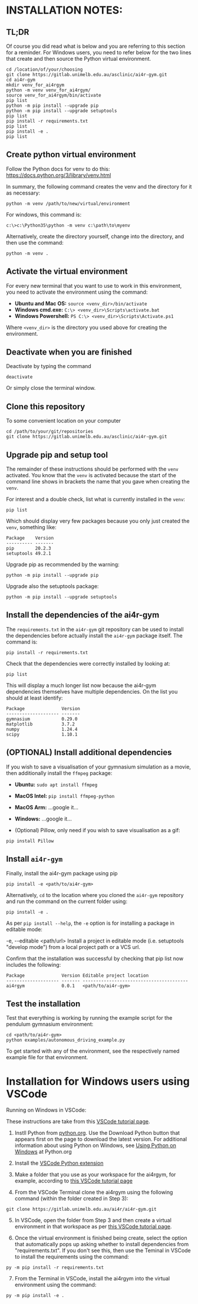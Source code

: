 # INSTALLATION NOTES:

## TL;DR

Of course you did read what is below and you are referring to this section for a reminder. For Windows users, you need to refer below for the two lines that create and then source the Python virtual environment.

```
cd /location/of/your/choosing
git clone https://gitlab.unimelb.edu.au/asclinic/ai4r-gym.git
cd ai4r-gym
mkdir venv_for_ai4rgym
python -m venv venv_for_ai4rgym/
source venv_for_ai4rgym/bin/activate
pip list
python -m pip install --upgrade pip
python -m pip install --upgrade setuptools
pip list
pip install -r requirements.txt
pip list
pip install -e . 
pip list
```



## Create python virtual environment
Follow the Python docs for venv to do this:
https://docs.python.org/3/library/venv.html

In summary, the following command creates the venv and the directory for it as necessary:
```
python -m venv /path/to/new/virtual/environment
```

For windows, this command is:
```
c:\>c:\Python35\python -m venv c:\path\to\myenv
```

Alternatively, create the directory yourself, change into the directory, and then use the command:
```
python -m venv .
```



## Activate the virtual environment 
For every new terminal that you want to use to work in this environment, you need to activate the environment using the command:

* **Ubuntu and Mac OS:** `source <venv_dir>/bin/activate`
* **Windows cmd.exe:** `C:\> <venv_dir>\Scripts\activate.bat`
* **Windows Powershell:** `PS C:\> <venv_dir>\Scripts\Activate.ps1`

Where `<venv_dir>` is the directory you used above for creating the environment.



## Deactivate when you are finished

Deactivate by typing the command
```
deactivate
```

Or simply close the terminal window.



## Clone this repository

To some convenient location on your computer
```
cd /path/to/your/git/repositories
git clone https://gitlab.unimelb.edu.au/asclinic/ai4r-gym.git
```


## Upgrade pip and setup tool

The remainder of these instructions should be performed with the `venv` activated. You know that the `venv` is activated because the start of the command line shows in brackets the name that you gave when creating the `venv`.

For interest and a double check, list what is currently installed in the `venv`:
```
pip list
```

Which should display very few packages because you only just created the `venv`, something like:
```
Package    Version
---------- -------
pip        20.2.3
setuptools 49.2.1
```

Upgrade pip as recommended by the warning:
```
python -m pip install --upgrade pip
```

Upgrade also the setuptools package:
```
python -m pip install --upgrade setuptools
```


## Install the dependencies of the ai4r-gym

The `requirements.txt` in the `ai4r-gym` git repository can be used to install the dependencies before actually install the `ai4r-gym` package itself. The command is:
```
pip install -r requirements.txt
```

Check that the dependencies were correctly installed by looking at:
```
pip list
```

This will display a much longer list now because the ai4r-gym dependencies themselves have multiple dependencies. On the list you should at least identify:
```
Package              Version
-------------------- -------
gymnasium            0.29.0
matplotlib           3.7.2
numpy                1.24.4
scipy                1.10.1
```



## (OPTIONAL) Install additional dependencies

If you wish to save a visualisation of your gymnasium simulation as a movie, then additionally install the `ffmpeg` package:

* **Ubuntu:** `sudo apt install ffmpeg`
* **MacOS Intel:** `pip install ffmpeg-python`
* **MacOS Arm:** ...google it...
* **Windows:** ...google it...

* (Optional) Pillow, only need if you wish to save visualisation as a gif:
```
pip install Pillow
```


## Install `ai4r-gym`

Finally, install the ai4r-gym package using pip
```
pip install -e <path/to/ai4r-gym>
```

Alternatively, `cd` to the location where you cloned the `ai4r-gym` repository and run the command on the current folder using:
```
pip install -e .
```

As per `pip install --help`, the `-e` option is for installing a package in editable mode:

-e, --editable <path/url>   Install a project in editable mode (i.e. setuptools "develop mode") from a local project path or a VCS url.

Confirm that the installation was successful by checking that pip list now includes the following:
```
Package              Version Editable project location
-------------------- ------- ----------------------------------------
ai4rgym              0.0.1   <path/to/ai4r-gym>
```



## Test the installation

Test that everything is working by running the example script for the pendulum gymnasium environment:
```
cd <path/to/ai4r-gym>
python examples/autonomous_driving_example.py
```


To get started with any of the environment, see the respectively named example file for that environment.



# Installation for Windows users using VSCode

Running on Windows in VSCode:

These instructions are take from this [VSCode tutorial page](https://code.visualstudio.com/docs/python/python-tutorial).

1) Instll Python from [python.org](https://www.python.org/). Use the Download Python button that appears first on the page to download the latest version. For additional information about using Python on Windows, see [Using Python on Windows](https://docs.python.org/3.9/using/windows.html) at Python.org

2) Install the [VSCode Python extension](https://marketplace.visualstudio.com/items?itemName=ms-python.python)

3) Make a folder that you use as your workspace for the ai4rgym, for example, according to [this VSCode tutorial page](https://code.visualstudio.com/docs/python/python-tutorial#_start-vs-code-in-a-workspace-folder)

4) From the VSCode Terminal clone the ai4rgym using the following command (within the folder created in Step 3):
```
git clone https://gitlab.unimelb.edu.au/ai4r/ai4r-gym.git
```

5) In VSCode, open the folder from Step 3 and then create a virtual environment in that workspace as per [this VSCode tutorial page](https://code.visualstudio.com/docs/python/python-tutorial#_create-a-virtual-environment).

6) Once the virtual environment is finished being create, select the option that automatically pops up asking whether to install dependencies from "requirements.txt". If you don't see this, then use the Teminal in VSCode to install the requirements using the command:
```
py -m pip install -r requirements.txt
```

7) From the Terminal in VSCode, install the ai4rgym into the virtual environment using the command:
```
py -m pip install -e .
```
